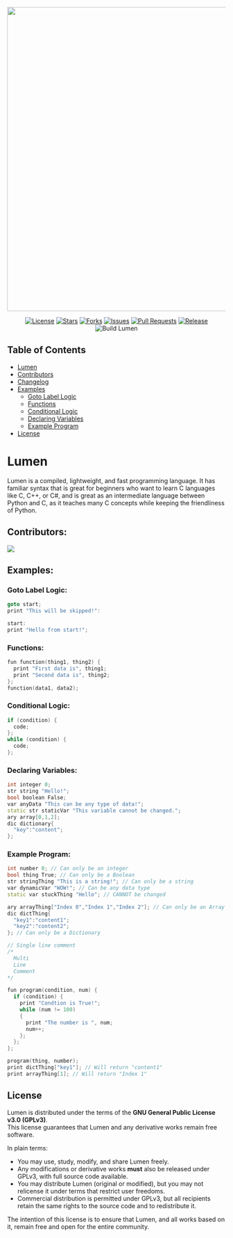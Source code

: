 <div align="center">

<img src="https://github.com/user-attachments/assets/651302ec-c5ec-4776-ab7e-e37dba3cf6ea"
     width="700" 
/>
<br>

[![License](https://img.shields.io/github/license/The-Lumen-Project/Lumen?style=flat&color=FFCE50&labelColor=222222)](https://www.gnu.org/licenses/gpl-3.0)
[![Stars](https://img.shields.io/github/stars/The-Lumen-Project/Lumen?style=flat&color=FFCE50&labelColor=222222)](https://github.com/The-Lumen-Project/Lumen/stargazers)
[![Forks](https://img.shields.io/github/forks/The-Lumen-Project/Lumen?style=flat&color=FFCE50&labelColor=222222)](https://github.com/The-Lumen-Project/Lumen/forks)
[![Issues](https://img.shields.io/github/issues/The-Lumen-Project/Lumen?style=flat&color=FFCE50&labelColor=222222)](https://github.com/The-Lumen-Project/Lumen/issues)
[![Pull Requests](https://img.shields.io/github/issues-pr/The-Lumen-Project/Lumen?style=flat&color=FFCE50&labelColor=222222)](https://github.com/The-Lumen-Project/Lumen/pulls)
[![Release](https://img.shields.io/github/v/release/The-Lumen-Project/Lumen?style=flat&color=FFCE50&labelColor=222222)](https://github.com/The-Lumen-Project/Lumen/releases/)
![Build Lumen](https://github.com/The-Lumen-Project/Lumen/actions/workflows/build.yml/badge.svg?style=flat&color=FFCE50&labelColor=222222)


</div>


## Table of Contents
- [Lumen](#lumen)
- [Contributors](#contributors)
- [Changelog](/CHANGELOG.md)
- [Examples](#examples)
  - [Goto Label Logic](#goto-label-logic)
  - [Functions](#functions)
  - [Conditional Logic](#conditional-logic)
  - [Declaring Variables](#declaring-variables)
  - [Example Program](#example-program)
- [License](#license)




# Lumen
Lumen is a compiled, lightweight, and fast programming language.
It has familiar syntax that is great for beginners who want to learn C languages like C, C++, or C#,
and is great as an intermediate language between Python and C, as it teaches many C concepts while keeping the friendliness of Python.

## Contributors:
<a href = "https://github.com/The-Lumen-Project/Lumen/contributors">
  <img src = "https://contrib.rocks/image?repo=The-Lumen-Project/Lumen"/>
</a>

## Examples:
### Goto Label Logic:
```cpp
goto start;
print "This will be skipped!":

start:
print "Hello from start!";
```
### Functions:
```cpp
fun function(thing1, thing2) {
  print "First data is", thing1;
  print "Second data is", thing2;
};
function(data1, data2);
```
### Conditional Logic:
```cpp
if (condition) {
  code;
};
while (condition) {
  code;
};
```
### Declaring Variables:
```cpp
int integer 0;
str string "Hello!";
bool boolean False;
var anyData "This can be any type of data!";
static str staticVar "This variable cannot be changed.";
ary array[0,1,2];
dic dictionary{
  "key":"content";
};
```
### Example Program:
```cpp
int number 0; // Can only be an integer
bool thing True; // Can only be a Boolean
str stringThing "This is a string!"; // Can only be a string
var dynamicVar "WOW!"; // Can be any data type
static var stuckThing "Hello"; // CANNOT be changed

ary arrayThing["Index 0","Index 1","Index 2"]; // Can only be an Array
dic dictThing{
  "key1":"content1";
  "key2":"content2";
}; // Can only be a Dictionary

// Single line comment
/*
  Multi
  Line
  Comment
*/

fun program(condition, num) {
  if (condition) {
    print "Condtion is True!";
    while (num != 100)
    {
      print "The number is ", num;
      num++;
    };
  };
};

program(thing, number);
print dictThing["key1"]; // Will return "content1"
print arrayThing[1]; // Will return "Index 1"
```
## License

Lumen is distributed under the terms of the **GNU General Public License v3.0 (GPLv3)**.  
This license guarantees that Lumen and any derivative works remain free software.  

In plain terms:  
- You may use, study, modify, and share Lumen freely.  
- Any modifications or derivative works **must** also be released under GPLv3, with full source code available.  
- You may distribute Lumen (original or modified), but you may not relicense it under terms that restrict user freedoms.  
- Commercial distribution is permitted under GPLv3, but all recipients retain the same rights to the source code and to redistribute it.  

The intention of this license is to ensure that Lumen, and all works based on it, remain free and open for the entire community.
